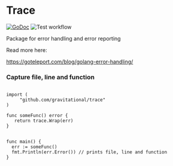 # Trace

[![GoDoc](https://godoc.org/github.com/gravitational/trace?status.png)](https://godoc.org/github.com/gravitational/trace)
![Test workflow](https://github.com/gravitational/trace/actions/workflows/test.yaml/badge.svg?branch=master)

Package for error handling and error reporting

Read more here:

https://goteleport.com/blog/golang-error-handling/

### Capture file, line and function

```golang

import (
     "github.com/gravitational/trace"
)

func someFunc() error {
   return trace.Wrap(err)
}


func main() {
  err := someFunc()
  fmt.Println(err.Error()) // prints file, line and function
}
```




